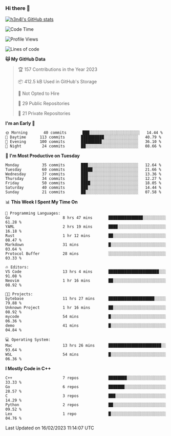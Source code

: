 ### Hi there 👋

[![h3n4l's GitHub stats](https://github-readme-stats.vercel.app/api?username=h3n4l&count_private=true&show_icons=true&theme=radical)](https://github.com/h3n4l/github-readme-stats)

<!--START_SECTION:waka-->
![Code Time](http://img.shields.io/badge/Code%20Time-944%20hrs%2045%20mins-blue)

![Profile Views](http://img.shields.io/badge/Profile%20Views-1-blue)

![Lines of code](https://img.shields.io/badge/From%20Hello%20World%20I%27ve%20Written-44%20Thousand%20lines%20of%20code-blue)

**🐱 My GitHub Data** 

> 🏆 157 Contributions in the Year 2023
 > 
> 📦 412.5 kB Used in GitHub's Storage 
 > 
> 🚫 Not Opted to Hire
 > 
> 📜 29 Public Repositories 
 > 
> 🔑 21 Private Repositories  
 > 
**I'm an Early 🐤** 

```text
🌞 Morning       40 commits       ███░░░░░░░░░░░░░░░░░░░░░░   14.44 % 
🌆 Daytime      113 commits       ██████████░░░░░░░░░░░░░░░   40.79 % 
🌃 Evening      100 commits       █████████░░░░░░░░░░░░░░░░   36.10 % 
🌙 Night         24 commits       ██░░░░░░░░░░░░░░░░░░░░░░░   08.66 % 

```
📅 **I'm Most Productive on Tuesday** 

```text
Monday          35 commits       ███░░░░░░░░░░░░░░░░░░░░░░   12.64 % 
Tuesday         60 commits       █████░░░░░░░░░░░░░░░░░░░░   21.66 % 
Wednesday       37 commits       ███░░░░░░░░░░░░░░░░░░░░░░   13.36 % 
Thursday        34 commits       ███░░░░░░░░░░░░░░░░░░░░░░   12.27 % 
Friday          50 commits       ████░░░░░░░░░░░░░░░░░░░░░   18.05 % 
Saturday        40 commits       ███░░░░░░░░░░░░░░░░░░░░░░   14.44 % 
Sunday          21 commits       ██░░░░░░░░░░░░░░░░░░░░░░░   07.58 % 

```


📊 **This Week I Spent My Time On** 

```text
💬 Programming Languages: 
Go                       8 hrs 47 mins       ███████████████░░░░░░░░░░   61.28 % 
YAML                     2 hrs 19 mins       ████░░░░░░░░░░░░░░░░░░░░░   16.18 % 
Rust                     1 hr 12 mins        ██░░░░░░░░░░░░░░░░░░░░░░░   08.47 % 
Markdown                 31 mins             █░░░░░░░░░░░░░░░░░░░░░░░░   03.64 % 
Protocol Buffer          28 mins             ░░░░░░░░░░░░░░░░░░░░░░░░░   03.33 % 

🔥 Editors: 
VS Code                  13 hrs 4 mins       ██████████████████████░░░   91.08 % 
Neovim                   1 hr 16 mins        ██░░░░░░░░░░░░░░░░░░░░░░░   08.92 % 

🐱‍💻 Projects: 
bytebase                 11 hrs 27 mins      ████████████████████░░░░░   79.88 % 
Unknown Project          1 hr 16 mins        ██░░░░░░░░░░░░░░░░░░░░░░░   08.92 % 
mycode                   54 mins             █░░░░░░░░░░░░░░░░░░░░░░░░   06.36 % 
demo                     41 mins             █░░░░░░░░░░░░░░░░░░░░░░░░   04.84 % 

💻 Operating System: 
Mac                      13 hrs 26 mins      ███████████████████████░░   93.64 % 
WSL                      54 mins             █░░░░░░░░░░░░░░░░░░░░░░░░   06.36 % 

```

**I Mostly Code in C++** 

```text
C++                      7 repos             ████████░░░░░░░░░░░░░░░░░   33.33 % 
Go                       6 repos             ███████░░░░░░░░░░░░░░░░░░   28.57 % 
C                        3 repos             ███░░░░░░░░░░░░░░░░░░░░░░   14.29 % 
Python                   2 repos             ██░░░░░░░░░░░░░░░░░░░░░░░   09.52 % 
Lex                      1 repo              █░░░░░░░░░░░░░░░░░░░░░░░░   04.76 % 

```



 Last Updated on 16/02/2023 11:14:07 UTC
<!--END_SECTION:waka-->

